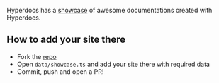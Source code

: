 Hyperdocs has a [showcase](/hyperdocs/showcase) of awesome documentations created with Hyperdocs.

## How to add your site there

- Fork the [repo](https://github.com/lalit2005/hyperdocs)
- Open `data/showcase.ts` and add your site there with required data
- Commit, push and open a PR!
